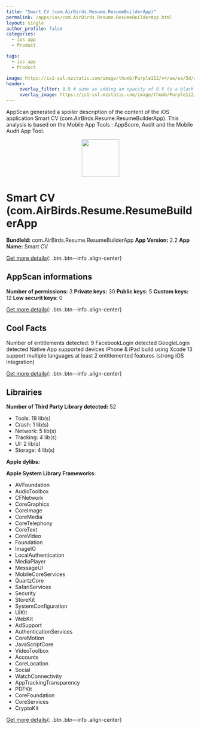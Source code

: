 ```yaml
---
title: "Smart CV (com.AirBirds.Resume.ResumeBuilderApp)"
permalink: /apps/ios/com.AirBirds.Resume.ResumeBuilderApp.html
layout: single
author_profile: false
categories: 
  - ios app 
  - Product 

tags: 
  - ios app 
  - Product 

image: https://is1-ssl.mzstatic.com/image/thumb/Purple112/v4/ae/ea/5d/aeea5dec-e075-a9d9-3749-eefa8fc23c6e/AppIcon-0-1x_U007emarketing-0-10-0-0-GLES2_U002c0-85-220.png/512x512bb.jpg
header: 
     overlay_filter: 0.5 # same as adding an opacity of 0.5 to a black background
     overlay_image: https://is1-ssl.mzstatic.com/image/thumb/Purple112/v4/ae/ea/5d/aeea5dec-e075-a9d9-3749-eefa8fc23c6e/AppIcon-0-1x_U007emarketing-0-10-0-0-GLES2_U002c0-85-220.png/512x512bb.jpg
---
```

AppScan generated a spoiler description of the content of the iOS application Smart CV (com.AirBirds.Resume.ResumeBuilderApp). This analysis is based on the Mobile App Tools : AppScore, Audit and the Mobile Audit App Tool.

  
  
<div style="text-align: center;"><img src="https://is1-ssl.mzstatic.com/image/thumb/Purple112/v4/ae/ea/5d/aeea5dec-e075-a9d9-3749-eefa8fc23c6e/AppIcon-0-1x_U007emarketing-0-10-0-0-GLES2_U002c0-85-220.png/512x512bb.jpg" width="100" height="100"></div>  
  
# Smart CV (com.AirBirds.Resume.ResumeBuilderApp

**BundleId:** com.AirBirds.Resume.ResumeBuilderApp
**App Version:** 2.2
**App Name:** Smart CV


[Get more details](/pricing.html){: .btn .btn--info .align-center}  
  
## AppScan informations 

**Number of permissions:** 3
**Private keys:** 30
**Public keys:** 5
**Custom keys:** 12
**Low securit keys:** 0
  
[Get more details](/pricing.html){: .btn .btn--info .align-center}

## Cool Facts

Number of entitlements detected: 9
FacebookLogin detected
GoogleLogin detected
Native App
supported devices iPhone & iPad
build using Xcode 13
support multiple languages
at least 2 entitlemented features (strong iOS integration)
  
[Get more details](/pricing.html){: .btn .btn--info .align-center}

## Librairies 
**Number of Third Party Library detected:** 52
- Tools: 19 lib(s)
- Crash: 1 lib(s)
- Network: 5 lib(s)
- Tracking: 4 lib(s)
- UI: 2 lib(s)
- Storage: 4 lib(s)

**Apple dylibs:**


**Apple System Library Frameworks:**
- AVFoundation
- AudioToolbox
- CFNetwork
- CoreGraphics
- CoreImage
- CoreMedia
- CoreTelephony
- CoreText
- CoreVideo
- Foundation
- ImageIO
- LocalAuthentication
- MediaPlayer
- MessageUI
- MobileCoreServices
- QuartzCore
- SafariServices
- Security
- StoreKit
- SystemConfiguration
- UIKit
- WebKit
- AdSupport
- AuthenticationServices
- CoreMotion
- JavaScriptCore
- VideoToolbox
- Accounts
- CoreLocation
- Social
- WatchConnectivity
- AppTrackingTransparency
- PDFKit
- CoreFoundation
- CoreServices
- CryptoKit


  
[Get more details](/pricing.html){: .btn .btn--info .align-center}


